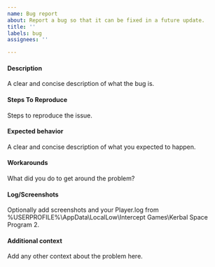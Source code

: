 ```yaml
---
name: Bug report
about: Report a bug so that it can be fixed in a future update.
title: ''
labels: bug
assignees: ''

---
```


#### Description
A clear and concise description of what the bug is.

#### Steps To Reproduce
Steps to reproduce the issue.

#### Expected behavior
A clear and concise description of what you expected to happen.

#### Workarounds
What did you do to get around the problem?

#### Log/Screenshots
Optionally add screenshots and your Player.log from %USERPROFILE%\AppData\LocalLow\Intercept Games\Kerbal Space Program 2.

#### Additional context
Add any other context about the problem here.
